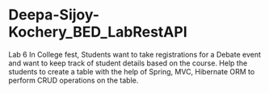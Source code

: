 # Deepa-Sijoy-Kochery_BED_LabRestAPI
Lab 6 In College fest, Students want to take registrations for a Debate event and want to keep track of student details based on the course. Help the students to create a table with the help of Spring, MVC, Hibernate ORM to perform CRUD operations on the table.
